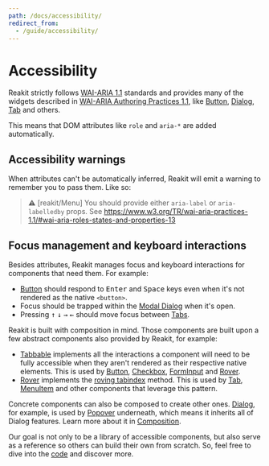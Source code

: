 ```yaml
---
path: /docs/accessibility/
redirect_from:
  - /guide/accessibility/
---
```


# Accessibility

Reakit strictly follows [WAI-ARIA 1.1](https://www.w3.org/TR/wai-aria/) standards and provides many of the widgets described in [WAI-ARIA Authoring Practices 1.1](https://www.w3.org/TR/wai-aria-practices/), like [Button](/docs/button/), [Dialog](/docs/dialog/), [Tab](/docs/tab/) and others.

This means that DOM attributes like `role` and `aria-*` are added automatically.

<carbon-ad></carbon-ad>

## Accessibility warnings

When attributes can't be automatically inferred, Reakit will emit a warning to remember you to pass them. Like so:

> ⚠️ [reakit/Menu]
> You should provide either `aria-label` or `aria-labelledby` props.
> See https://www.w3.org/TR/wai-aria-practices-1.1/#wai-aria-roles-states-and-properties-13

## Focus management and keyboard interactions

Besides attributes, Reakit manages focus and keyboard interactions for components that need them. For example:

- [Button](/docs/button/) should respond to <kbd>Enter</kbd> and <kbd>Space</kbd> keys even when it's not rendered as the native `<button>`.
- Focus should be trapped within the [Modal Dialog](/docs/dialog/) when it's open.
- Pressing <kbd>↑</kbd> <kbd>↓</kbd> <kbd>→</kbd> <kbd>←</kbd> should move focus between [Tabs](/docs/tab/).

Reakit is built with composition in mind. Those components are built upon a few abstract components also provided by Reakit, for example:

 - [Tabbable](/docs/tabbable/) implements all the interactions a component will need to be fully accessible when they aren't rendered as their respective native elements. This is used by [Button](/docs/button/), [Checkbox](/docs/checkbox/), [FormInput](/docs/form/) and [Rover](/docs/rover/).
 - [Rover](/docs/rover/) implements the [roving tabindex](https://www.w3.org/TR/wai-aria-practices-1.1/#kbd_roving_tabindex/) method. This is used by [Tab](/docs/tab/), [MenuItem](/docs/menu/) and other components that leverage this pattern.

Concrete components can also be composed to create other ones. [Dialog](/docs/dialog/), for example, is used by [Popover](/docs/popover/) underneath, which means it inherits all of Dialog features. Learn more about it in [Composition](/docs/composition/#props-hooks).

Our goal is not only to be a library of accessible components, but also serve as a reference so others can build their own from scratch. So, feel free to dive into the [code](https://github.com/reakit/reakit) and discover more.
